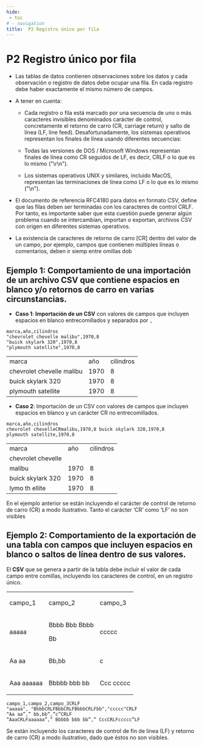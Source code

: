 ```yaml
---
hide:
 - toc
# - navigation
title:  P2 Registro único por fila
---
```

# P2 Registro único por fila

- Las tablas de datos contienen observaciones sobre los datos y cada observación o registro de datos debe ocupar una fila. En cada registro debe haber exactamente el mismo número de campos.

- A tener en cuenta:
	- Cada registro o fila está marcado por una secuencia de uno o más caracteres invisibles denominados carácter de control, concretamente el retorno de carro (CR, carriage return) y salto de línea (LF, line feed). Desafortunadamente, los sistemas operativos representan los finales de línea usando diferentes secuencias:
	
	- Todas las versiones de DOS / Microsoft Windows representan finales de línea como CR seguidos de LF, es decir, CRLF o lo que es lo mismo ("\r\n").

	- Los sistemas operativos UNIX y similares, incluido  MacOS, representan las terminaciones de línea como LF o lo que es lo mismo ("\n").

- El documento de referencia RFC4180 para datos en formato CSV, define que las filas deben ser terminadas con los caracteres de control CRLF. Por tanto, es importante saber que  esta cuestión puede generar algún problema  cuando se intercambian, importan o exportan, archivos CSV con origen en diferentes sistemas operativos.

- La existencia de caracteres de retorno de carro [CR] dentro del valor de un campo, por ejemplo, campos que contienen múltiples líneas o comentarios, deben  ir siemp    entre  omillas dob    

## Ejemplo  1:  Comportamiento  de  una  importación  de  un  archivo  CSV  que  contiene espacios en blanco y/o retornos de carro en varias circunstancias.

- **Caso 1**:  **Importación de un CSV** con valores de campos que incluyen espacios en blanco entrecomillados y separados por `,`

```
marca,año,cilindros
"chevrolet chevelle malibu",1970,8
"buick skylark 320",1970,8
"plymouth satellite",1970,8
```

<table  class="tabella" xmlns="http://www.w3.org/1999/xhtml">
	<tbody>
		<tr class="arancione">
			<td>marca</td>
			<td>a&ntilde;o</td>
			<td>cilindros</td>
		</tr>
		<tr>
			<td>chevrolet chevelle malibu</td>
			<td>1970</td>
			<td>8</td>
		</tr>
		<tr>
			<td>buick skylark 320</td>
			<td>1970</td>
			<td>8</td>
		</tr>
		<tr>
			<td>plymouth satellite</td>
			<td>1970</td>
			<td>8</td>
		</tr>
	</tbody>
</table>


- **Caso 2**:	Importación de un CSV con valores de campos que incluyen espacios en blanco y un carácter CR no entrecomillados.

```
marca,año,cilindros
chevrolet chevelleCRmalibu,1970,8 buick skylark 320,1970,8
plymouth satellite,1970,8
```

<table class="tabella" xmlns="http://www.w3.org/1999/xhtml">
	<tbody>
		<tr class="arancione">
			<td>marca</td>
			<td>a&ntilde;o</td>
			<td>cilindros</td>
		</tr>
		<tr>
			<td>chevrolet chevelle</td>
			<td></td>
			<td></td>
		</tr>
		<tr>
			<td>malibu</td>
			<td>1970</td>
			<td>8</td>
		</tr>
		<tr>
			<td>buick skylark 320</td>
			<td>1970</td>
			<td>8</td>
		</tr>
		<tr>
			<td>lymo th ellite</td>
			<td>1970</td>
			<td>8</td>
		</tr>
	</tbody>
</table>

En el ejemplo anterior se están incluyendo el carácter de control de retorno de carro (CR) a modo ilustrativo. Tanto el carácter ‘CR’ como ‘LF’ no son visibles

## Ejemplo 2: Comportamiento de la exportación de una tabla con campos que incluyen espacios en blanco o saltos de línea dentro de sus valores.

El **CSV** que se genera a partir de la tabla debe incluir el valor de cada campo entre comillas, incluyendo los caracteres de control, en un registro único.

<table class="tabella">
	<tbody>
		<tr class="arancione">
			<td>
				<p>campo_1</p>
			</td>
			<td>
				<p>campo_2</p>
			</td>
			<td>
				<p>campo_3</p>
			</td>
		</tr>
		<tr>
			<td>
				<p></p>
				<p>aaaaa</p>
			</td>
			<td>
				<p>Bbbb Bbb Bbbb</p>
				<p>Bb</p>
			</td>
			<td>
				<p></p>
				<p>ccccc</p>
			</td>
		</tr>
		<tr>
			<td>
				<p>Aa aa</p>
			</td>
			<td>
				<p>Bb,bb</p>
			</td>
			<td>
				<p>c</p>
			</td>
		</tr>
		<tr>
			<td>
				<p>Aaa aaaaaa</p>
			</td>
			<td>
				<p>Bbbbb bbb bb</p>
			</td>
			<td>
				<p>Ccc ccccc</p>
			</td>
		</tr>
	</tbody>
</table>

```
campo_1,campo_2,campo_3CRLF
"aaaaa", "BbbbCRLFBbbCRLFBbbbCRLFbb","ccccc"CRLF
“Aa aa”,” bb,bb”,”c”CRLF
“AaaCRLFaaaaaa”,” Bbbbb bbb bb”,” CccCRLFccccc”LF
```

Se están incluyendo los caracteres de control de fin de línea (LF) y retorno de carro (CR) a modo ilustrativo, dado que éstos no son visibles.